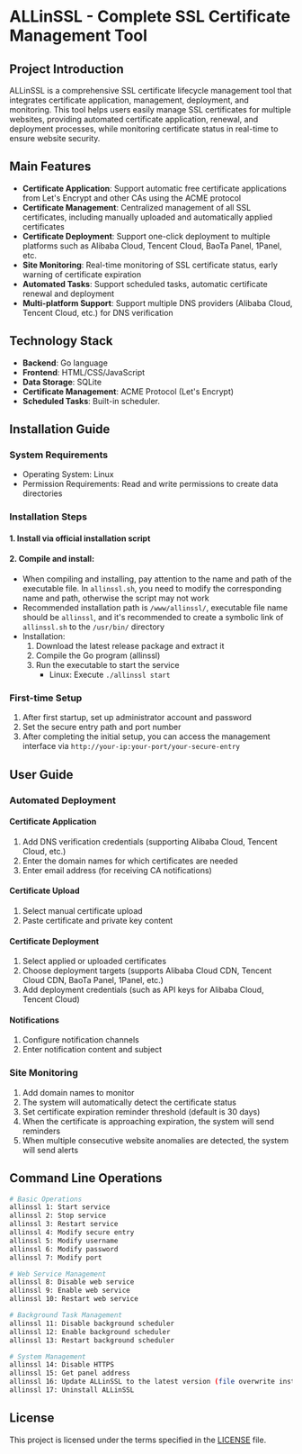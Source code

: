 # ALLinSSL - Complete SSL Certificate Management Tool

## Project Introduction

ALLinSSL is a comprehensive SSL certificate lifecycle management tool that integrates certificate application, management, deployment, and monitoring. This tool helps users easily manage SSL certificates for multiple websites, providing automated certificate application, renewal, and deployment processes, while monitoring certificate status in real-time to ensure website security.

## Main Features

- **Certificate Application**: Support automatic free certificate applications from Let's Encrypt and other CAs using the ACME protocol
- **Certificate Management**: Centralized management of all SSL certificates, including manually uploaded and automatically applied certificates
- **Certificate Deployment**: Support one-click deployment to multiple platforms such as Alibaba Cloud, Tencent Cloud, BaoTa Panel, 1Panel, etc.
- **Site Monitoring**: Real-time monitoring of SSL certificate status, early warning of certificate expiration
- **Automated Tasks**: Support scheduled tasks, automatic certificate renewal and deployment
- **Multi-platform Support**: Support multiple DNS providers (Alibaba Cloud, Tencent Cloud, etc.) for DNS verification

## Technology Stack

- **Backend**: Go language
- **Frontend**: HTML/CSS/JavaScript
- **Data Storage**: SQLite
- **Certificate Management**: ACME Protocol (Let's Encrypt)
- **Scheduled Tasks**: Built-in scheduler.

## Installation Guide

### System Requirements

- Operating System: Linux
- Permission Requirements: Read and write permissions to create data directories

### Installation Steps
#### 1. Install via official installation script
#### 2. Compile and install:
  - When compiling and installing, pay attention to the name and path of the executable file. In `allinssl.sh`, you need to modify the corresponding name and path, otherwise the script may not work
  - Recommended installation path is `/www/allinssl/`, executable file name should be `allinssl`, and it's recommended to create a symbolic link of `allinssl.sh` to the `/usr/bin/` directory
  - Installation:
    1. Download the latest release package and extract it
    2. Compile the Go program (allinssl)
    3. Run the executable to start the service
       - Linux: Execute `./allinssl start`

### First-time Setup

1. After first startup, set up administrator account and password
2. Set the secure entry path and port number
3. After completing the initial setup, you can access the management interface via `http://your-ip:your-port/your-secure-entry`

## User Guide

### Automated Deployment

#### Certificate Application
1. Add DNS verification credentials (supporting Alibaba Cloud, Tencent Cloud, etc.)
2. Enter the domain names for which certificates are needed
3. Enter email address (for receiving CA notifications)

#### Certificate Upload
1. Select manual certificate upload
2. Paste certificate and private key content

#### Certificate Deployment

1. Select applied or uploaded certificates
2. Choose deployment targets (supports Alibaba Cloud CDN, Tencent Cloud CDN, BaoTa Panel, 1Panel, etc.)
3. Add deployment credentials (such as API keys for Alibaba Cloud, Tencent Cloud)

#### Notifications
1. Configure notification channels
2. Enter notification content and subject


### Site Monitoring

1. Add domain names to monitor
2. The system will automatically detect the certificate status
3. Set certificate expiration reminder threshold (default is 30 days)
4. When the certificate is approaching expiration, the system will send reminders
5. When multiple consecutive website anomalies are detected, the system will send alerts


## Command Line Operations

```bash
# Basic Operations
allinssl 1: Start service
allinssl 2: Stop service
allinssl 3: Restart service
allinssl 4: Modify secure entry
allinssl 5: Modify username
allinssl 6: Modify password
allinssl 7: Modify port

# Web Service Management
allinssl 8: Disable web service
allinssl 9: Enable web service
allinssl 10: Restart web service

# Background Task Management
allinssl 11: Disable background scheduler
allinssl 12: Enable background scheduler
allinssl 13: Restart background scheduler

# System Management
allinssl 14: Disable HTTPS
allinssl 15: Get panel address
allinssl 16: Update ALLinSSL to the latest version (file overwrite installation)
allinssl 17: Uninstall ALLinSSL
```

## License

This project is licensed under the terms specified in the [LICENSE](./LICENSE) file.